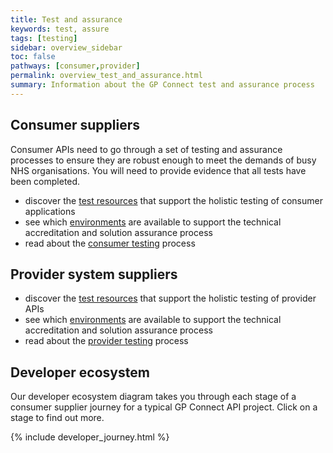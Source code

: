 ```yaml
---
title: Test and assurance
keywords: test, assure
tags: [testing]
sidebar: overview_sidebar
toc: false
pathways: [consumer,provider]
permalink: overview_test_and_assurance.html
summary: Information about the GP Connect test and assurance process
---
```


## Consumer suppliers ##
Consumer APIs need to go through a set of testing and assurance processes to ensure they are robust enough to meet the demands of busy NHS organisations. You will need to provide evidence that all tests have been completed.

- discover the [test resources](testing_deliverables.html) that support the holistic testing of consumer applications
- see which [environments](testing_environments.html) are available to support the technical accreditation and solution assurance process
- read about the [consumer testing](testing_api_consumer_testing.html) process

## Provider system suppliers ## 

- discover the [test resources](testing_deliverables.html) that support the holistic testing of provider APIs
- see which [environments](testing_environments.html) are available to support the technical accreditation and solution assurance process
- read about the [provider testing](testing_api_provider_testing.html) process

## Developer ecosystem ##

Our developer ecosystem diagram takes you through each stage of a consumer supplier journey for a typical GP Connect API project. Click on a stage to find out more.

{% include developer_journey.html %}
